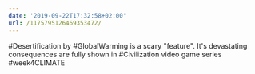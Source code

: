 ```yaml
---
date: '2019-09-22T17:32:58+02:00'
url: /1175795126469353472/
---
```

#Desertification by #GlobalWarming is a scary "feature". It's devastating consequences are fully shown in #Civilization video game series #week4CLIMATE
